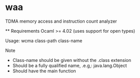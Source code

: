 waa
===

TDMA memory access and instruction count analyzer

** Requirements
Ocaml >= 4.02 (uses support for open types)


Usage: wcma class-path class-name

Note
- Class-name should be given without the .class extension
- Should be a fully qualified name, .e.g,: java.lang.Object
- Should have the main function
